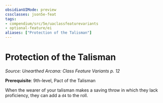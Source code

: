 ```yaml
---
obsidianUIMode: preview
cssclasses: json5e-feat
tags:
- compendium/src/5e/uaclassfeaturevariants
- optional-feature/ei
aliases: ["Protection of the Talisman"]
---
```

# Protection of the Talisman
*Source: Unearthed Arcana: Class Feature Variants p. 12*  

**Prerequisite**: 9th-level, Pact of the Talisman

When the wearer of your talisman makes a saving throw in which they lack proficiency, they can add a `d4` to the roll.